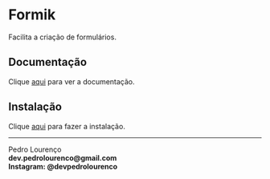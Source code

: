 # Formik

Facilita a criação de formulários.

## Documentação

Clique [aqui](https://github.com/jaredpalmer/formik) para ver a documentação.

## Instalação

Clique [aqui](https://www.npmjs.com/package/formik) para fazer a instalação.

<hr>
<stong>Pedro Lourenço</strong><br>
<Strong>dev.pedrolourenco@gmail.com</strong><br>
<Strong>Instagram: @devpedrolourenco</strong>